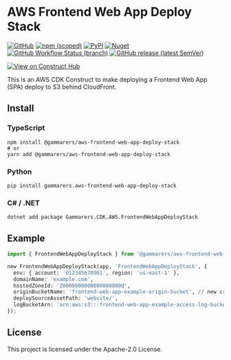 # AWS Frontend Web App Deploy Stack

[![GitHub](https://img.shields.io/github/license/gammarers/aws-frontend-web-app-deploy-stack?style=flat-square)](https://github.com/gammarers/aws-frontend-web-app-deploy-stack/blob/main/LICENSE)
[![npm (scoped)](https://img.shields.io/npm/v/@gammarers/aws-frontend-web-app-deploy-stack?style=flat-square)](https://www.npmjs.com/package/@gammarers/aws-frontend-web-app-deploy-stack)
[![PyPI](https://img.shields.io/pypi/v/gammarers.aws-frontend-web-app-deploy-stack?style=flat-square)](https://pypi.org/project/gammarers.aws-frontend-web-app-deploy-stack/)
[![Nuget](https://img.shields.io/nuget/v/Gammarers.CDK.AWS.FrontendWebAppDeployStack?style=flat-square)](https://www.nuget.org/packages/Gammarers.CDK.AWS.FrontendWebAppDeployStack/)
[![GitHub Workflow Status (branch)](https://img.shields.io/github/actions/workflow/status/gammarers/aws-frontend-web-app-deploy-stack/release.yml?branch=main&label=release&style=flat-square)](https://github.com/gammarers/aws-frontend-web-app-deploy-stack/actions/workflows/release.yml)
[![GitHub release (latest SemVer)](https://img.shields.io/github/v/release/gammarers/aws-frontend-web-app-deploy-stack?sort=semver&style=flat-square)](https://github.com/gammarers/aws-frontend-web-app-deploy-stack/releases)

[![View on Construct Hub](https://constructs.dev/badge?package=@gammarers/aws-frontend-web-app-deploy-stack)](https://constructs.dev/packages/@gammarers/aws-frontend-web-app-deploy-stack)

This is an AWS CDK Construct to make deploying a Frontend Web App (SPA) deploy to S3 behind CloudFront.

## Install

### TypeScript

```shell
npm install @gammarers/aws-frontend-web-app-deploy-stack
# or
yarn add @gammarers/aws-frontend-web-app-deploy-stack
```

### Python

```shell
pip install gammarers.aws-frontend-web-app-deploy-stack
```

### C# / .NET

```shell
dotnet add package Gammarers.CDK.AWS.FrontendWebAppDeployStack
```

## Example

```python
import { FrontendWebAppDeployStack } from '@gammarers/aws-frontend-web-app-deploy-stack';

new FrontendWebAppDeployStack(app, 'FrontendWebAppDeployStack', {
  env: { account: '012345678901', region: 'us-east-1' },
  domainName: 'example.com',
  hostedZoneId: 'Z0000000000000000000Q',
  originBucketName: 'frontend-web-app-example-origin-bucket', // new create in this stack
  deploySourceAssetPath: 'website/',
  logBucketArn: 'arn:aws:s3:::frontend-web-app-example-access-log-bucket', // already created
});
```

## License

This project is licensed under the Apache-2.0 License.
